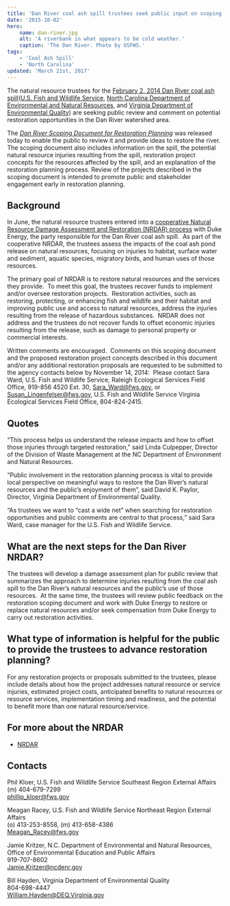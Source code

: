 ```yaml
---
title: 'Dan River coal ash spill trustees seek public input on scoping document for restoration planning'
date: '2015-10-02'
hero:
    name: dan-river.jpg
    alt: 'A riverbank in what appears to be cold weather.'
    caption: 'The Dan River. Photo by USFWS.'
tags:
    - 'Coal Ash Spill'
    - 'North Carolina'
updated: 'March 21st, 2017'
---
```


The natural resource trustees for the [February 2, 2014 Dan River coal ash spill](https://www.epa.gov/dukeenergy-coalash)([U.S. Fish and Wildlife Service](http://www.fws.gov/), [North Carolina Department of Environmental and Natural Resources](http://portal.ncdenr.org/web/guest), and [Virginia Department of Environmental Quality](http://www.deq.virginia.gov/)) are seeking public review and comment on potential restoration opportunities in the Dan River watershed area.

The [_Dan River Scoping Document for Restoration Planning_](/pdf/dan-river-scoping-document.pdf) was released today to enable the public to review it and provide ideas to restore the river.  The scoping document also includes information on the spill, the potential natural resource injuries resulting from the spill, restoration project concepts for the resources affected by the spill, and an explanation of the restoration planning process. Review of the projects described in the scoping document is intended to promote public and stakeholder engagement early in restoration planning. 

## Background

In June, the natural resource trustees entered into a [cooperative Natural Resource Damage Assessment and Restoration (NRDAR) process](/pdf/fact-sheet/dan-river-factsheet.pdf) with Duke Energy, the party responsible for the Dan River coal ash spill.  As part of the cooperative NRDAR, the trustees assess the impacts of the coal ash pond release on natural resources, focusing on injuries to habitat, surface water and sediment, aquatic species, migratory birds, and human uses of those resources. 

The primary goal of NRDAR is to restore natural resources and the services they provide.  To meet this goal, the trustees recover funds to implement and/or oversee restoration projects.  Restoration activities, such as restoring, protecting, or enhancing fish and wildlife and their habitat and improving public use and access to natural resources, address the injuries resulting from the release of hazardous substances.  NRDAR does not address and the trustees do not recover funds to offset economic injuries resulting from the release, such as damage to personal property or commercial interests. 

Written comments are encouraged.  Comments on this scoping document and the proposed restoration project concepts described in this document and/or any additional restoration proposals are requested to be submitted to the agency contacts below by November 14, 2014:  Please contact Sara Ward, U.S. Fish and Wildlife Service, Raleigh Ecological Services Field Office, 919-856 4520 Ext. 30, [Sara_Ward@fws.gov](mailto:Sara_Ward@fws.gov), or [Susan_Lingenfelser@fws.gov](mailto:Susan_Lingenfelser@fws.gov), U.S. Fish and Wildlife Service Virginia Ecological Services Field Office, 804-824-2415.

## Quotes

“This process helps us understand the release impacts and how to offset those injuries through targeted restoration,” said Linda Culpepper, Director of the Division of Waste Management at the NC Department of Environment and Natural Resources.

“Public involvement in the restoration planning process is vital to provide local perspective on meaningful ways to restore the Dan River’s natural resources and the public’s enjoyment of them”, said David K. Paylor, Director, Virginia Department of Environmental Quality.

“As trustees we want to “cast a wide net” when searching for restoration opportunities and public comments are central to that process,” said Sara Ward, case manager for the U.S. Fish and Wildlife Service. 

## What are the next steps for the Dan River NRDAR?

The trustees will develop a damage assessment plan for public review that summarizes the approach to determine injuries resulting from the coal ash spill to the Dan River’s natural resources and the public’s use of those resources.  At the same time, the trustees will review public feedback on the restoration scoping document and work with Duke Energy to restore or replace natural resources and/or seek compensation from Duke Energy to carry out restoration activities.

## What type of information is helpful for the public to provide the trustees to advance restoration planning?

For any restoration projects or proposals submitted to the trustees, please include details about how the project addresses natural resource or service injuries, estimated project costs, anticipated benefits to natural resources or resource services, implementation timing and readiness, and the potential to benefit more than one natural resource/service. 

## For more about the NRDAR

 - [NRDAR](http://www.fws.gov/northeast/ecologicalservices/nrdarprocess.html)

## Contacts

Phil Kloer, U.S. Fish and Wildlife Service Southeast Region External Affairs  
(m) 404-679-7299  
[phillip_kloer@fws.gov](mailto:phillip_kloer@fws.gov)

Meagan Racey, U.S. Fish and Wildlife Service Northeast Region External Affairs  
(o) 413-253-8558, (m) 413-658-4386  
[Meagan_Racey@fws.gov](mailto:Meagan_Racey@fws.gov)

Jamie Kritzer, N.C. Department of Environmental and Natural Resources, Office of Environmental Education and Public Affairs  
919-707-8602  
[Jamie.Kritzer@ncdenr.gov](mailto:Jamie.Kritzer@ncdenr.gov)

Bill Hayden, Virginia Department of Environmental Quality  
804-698-4447  
[William.Hayden@DEQ.Virginia.gov](mailto:?William.Hayden@DEQ.Virginia.gov)

